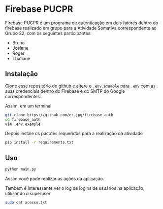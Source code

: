 # Firebase PUCPR

Firebase PUCPR é um programa de autenticação em dois fatores dentro do firebase realizado em grupo para a Atividade Somativa correspondente ao Grupo 22, com os seguintes participantes:

* Bruno
* Josiane
* Roger
* Thatiane

## Instalação

Clone esse repositório do github e altere o `.env.example` para `.env` com as suas credenciais dentro do Firebase e do SMTP do Google correspondentes.

Assim, em um terminal

```bash
git clone https://github.com/er-jpg/firebase_auth
cd firebase_auth
vim .env.example
```

Depois instale os pacotes requeridos para a realização da atividade

```bash
pip install -r requirements.txt
```

## Uso

```bash
python main.py
```

Assim você pode realizar as ações da aplicação.

Também é interessante ver o log de logins de usuários na aplicação, utilizando o superuser

```bash
sudo cat acesso.txt
```